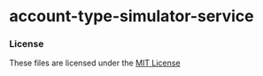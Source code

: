 # account-type-simulator-service

### License

These files are licensed under the [MIT License](../LICENSE)
